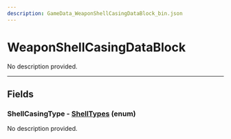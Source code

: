 ```yaml
---
description: GameData_WeaponShellCasingDataBlock_bin.json
---
```


# WeaponShellCasingDataBlock

No description provided.

***

## Fields

### ShellCasingType - [ShellTypes](../enum-types.md#shelltypes) (enum)

No description provided.
